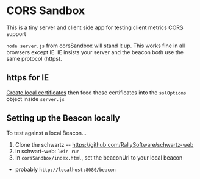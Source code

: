 # CORS Sandbox

This is a tiny server and client side app for testing client metrics CORS support

`node server.js` from corsSandbox will stand it up. This works fine in all browsers except IE.
IE insists your server and the beacon both use the same protocol (https).

## https for IE

[Create local certificates](http://www.akadia.com/services/ssh_test_certificate.html) then feed those
certificates into the `sslOptions` object inside `server.js`

## Setting up the Beacon locally

To test against a local Beacon...

1. Clone the schwartz -- https://github.com/RallySoftware/schwartz-web
1. in schwart-web: `lein run`
1. In `corsSandbox/index.html`, set the beaconUrl to your local beacon
  * probably `http://localhost:8080/beacon`
